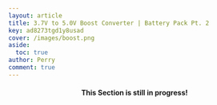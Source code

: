 ```yaml
---
layout: article
title: 3.7V to 5.0V Boost Converter | Battery Pack Pt. 2
key: ad8273tgd1y8usad
cover: /images/boost.png
aside:
  toc: true
author: Perry
comment: true
---
```

<center><h4>This Section is still in progress!</h4></center>

<!--more-->
